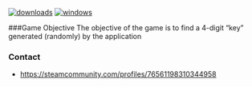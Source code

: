 [![downloads](https://img.shields.io/github/downloads/rNx1337/MasterMind/total.svg)](https://github.com/rNx1337/MasterMind/releases)
[![windows](https://img.shields.io/badge/platform-windows-blue.svg)](https://en.wikipedia.org/wiki/Microsoft_Windows)

###Game Objective
The objective of the game is to find a 4-digit “key” generated (randomly) by the application

### Contact
* https://steamcommunity.com/profiles/76561198310344958
